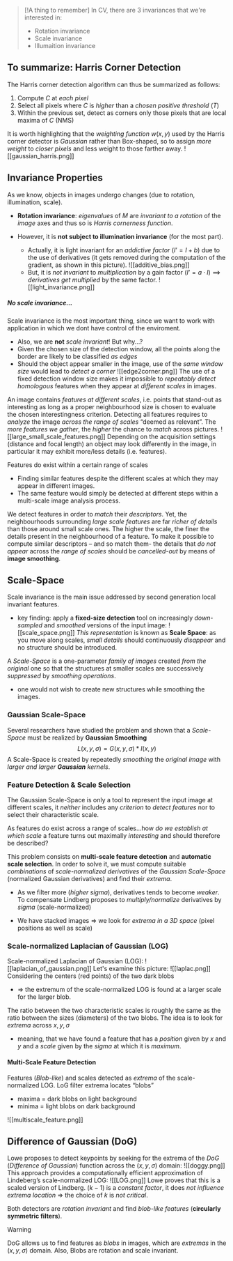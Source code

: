 
>[!A thing to remember]
In CV, there are 3 invariances that we're interested in:
>- Rotation invariance
>- Scale invariance
>- Illumaition invariance

## To summarize: Harris Corner Detection
The Harris corner detection algorithm can thus be summarized as follows: 
1. Compute $C$ at _each pixel_ 
2. Select all pixels where $C$ is _higher_ than a _chosen positive threshold_ ($T$) 
3. Within the previous set, detect as corners only those pixels that are local maxima of $C$ (NMS)

It is worth highlighting that the _weighting function_ $w(x,y)$ used by the Harris corner detector is _Gaussian_ rather than Box-shaped, so to assign _more weight_ to _closer pixels_ and less weight to those farther away.
![[gaussian_harris.png]]


## Invariance Properties
As we know, objects in images undergo changes (due to rotation, illumination, scale).
- __Rotation invariance__: _eigenvalues_ of $M$ are _invariant to a rotation_ of the _image_ axes and thus so is _Harris cornerness function_.

- However, it is __not subject to illumination invariance__ (for the most part). 
	- Actually, it is light invariant for an _addictive factor_  ($I’ = I + b$) due to the use of derivatives (it gets removed during the computation of the gradient, as shown in this picture).
	![[additive_bias.png]]
	- But, it is _not invariant_ to _multiplication_ by a gain factor ($I’ = a \cdot I$) ==> _derivatives get multiplied_ by the same factor.
![[light_invariance.png]]

##### No scale invariance...
Scale invariance is the most important thing, since we want to work with application in which we dont have control of the enviroment. 

- Also, we are __not__ _scale invariant_! But why...?
- Given the chosen size of the detection window, all the points along the border are likely to be classified _as edges_ 
- Should the object appear smaller in the image, use of the _same window size_ would lead to _detect a corner_ 
![[edge2corner.png]]
The use of a fixed detection window size makes it impossible to _repeatably detect homologous_ features when they appear at _different scales_ in images.

An image contains _features at different scales_, i.e. points that stand-out as interesting as long as a proper neighbourhood size is chosen to evaluate the chosen interestingness criterion.
Detecting all features requires to _analyze_ the image _across the range of scales_ “deemed as relevant”.
The _more features we gather_, the _higher_ the chance to _match_ across pictures.
![[large_small_scale_features.png]]
Depending on the acquisition settings (distance and focal length) an object may look differently in the image, in particular it may exhibit more/less details (i.e. features).

Features do exist within a certain range of scales 
- Finding similar features despite the different scales at which they may appear in different images. 
- The same feature would simply be detected at different steps within a multi-scale image analysis process.

We detect features in order to _match_ their _descriptors_.
Yet, the neighbourhoods surrounding _large scale features_ are far _richer of details_ than those around small scale ones. The higher the scale, the finer the details present in the neighbourhood of a feature. 
To make it possible to compute similar descriptors – and so match them- the details that _do not appear_ across the _range of scales_ should be _cancelled-out_ by means of __image smoothing__.

## Scale-Space
Scale invariance is the main issue addressed by second generation local invariant features.
- key finding: apply a __fixed-size detection__ tool on increasingly _down-sampled_ and _smoothed_ versions of the input image:
![[scale_space.png]]
_This representation_ is known as __Scale Space__: as you move along scales, _small details_ should continuously _disappear_ and no structure should be introduced.

A _Scale-Space_ is a one-parameter _family of images_ created _from the original_ one so that the structures at smaller scales are successively _suppressed_ by _smoothing operations_.
- one would not wish to create new structures while smoothing the images.

### Gaussian Scale-Space
Several researchers have studied the problem and shown that a _Scale-Space_ must be realized by __Gaussian Smoothing__
$$
L(x, y, \sigma) = G(x,y,\sigma) * I(x,y)
$$
A Scale-Space is created by repeatedly _smoothing_ the _original image_ with _larger and larger __Gaussian__ kernels_.

### Feature Detection & Scale Selection
The Gaussian Scale-Space is only a tool to represent the input image at different scales, it _neither_ includes any _criterion_ to _detect features_ nor to select their characteristic scale.

As features do exist across a range of scales…how _do we establish at which scale_ a feature turns out maximally _interesting_ and should therefore be described? 

This problem consists on __multi-scale feature detection__ and __automatic scale selection__.
In order to solve it, we must compute suitable _combinations_ of _scale-normalized derivatives_ of the _Gaussian Scale-Space_ (normalized Gaussian derivatives) and find their _extrema_.

- As we filter more (_higher sigma_), derivatives tends to become _weaker_. To compensate Lindberg proposes to _multiply/normalize_ derivatives by _sigma_ (scale-normalized) 

- We have stacked images => we look for _extrema in a 3D space_ (pixel positions as well as scale)

### Scale-normalized Laplacian of Gaussian (LOG)
Scale-normalized Laplacian of Gaussian (LOG):
![[laplacian_of_gaussian.png]]
Let's examine this picture:
![[laplac.png]]
Considering the centers (red points) of the two dark blobs 
- => the extremum of the scale-normalized LOG is found at a larger scale for the larger blob. 

The ratio between the two characteristic scales is roughly the same as the ratio between the sizes (diameters) of the two blobs.
The idea is to look for _extrema_ across $x, y, σ$ 
- meaning, that we have found a feature that has a _position_ given by $x$ and $y$ and a _scale_ given by the _sigma_ at which it is _maximum_.

#### Multi-Scale Feature Detection
Features (_Blob-like_) and scales detected as _extrema_ of the scale-normalized LOG.
LoG filter extrema locates “blobs” 
- maxima = dark blobs on light background 
- minima = light blobs on dark background

![[multiscale_feature.png]]

## Difference of Gaussian (DoG)
Lowe proposes to detect keypoints by seeking for the extrema of the _DoG_ (_Difference of Gaussian_) function across the $(x,y,σ)$ domain:
![[doggy.png]]
This approach provides a computationally efficient approximation of Lindeberg’s scale-normalized LOG:
![[LOG.png]]
Lowe proves that this is a scaled version of Lindberg. $(k-1)$ is a _constant factor_, it does _not influence extrema location_ => the choice of $k$ is _not critical_.

Both detectors are _rotation invariant_ and find _blob-like features_ (__circularly symmetric filters__).

>[!WARNING]
>DoG allows us to find features as _blobs_ in images, which are _extremas_ in the $(x,y,\sigma)$ domain. 
>Also, Blobs are rotation and scale invariant. 